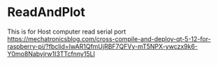 # ReadAndPlot
This is for Host computer read serial port
https://mechatronicsblog.com/cross-compile-and-deploy-qt-5-12-for-raspberry-pi/?fbclid=IwAR1QfmUjRBF7QFVy-mT5NPX-ywczx9k6-Y0mo8Nabvjrw1I3TTcfnny15LI
